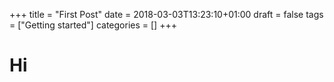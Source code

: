 +++
title = "First Post"
date = 2018-03-03T13:23:10+01:00
draft = false
tags = ["Getting started"]
categories = []
+++

# Hi
